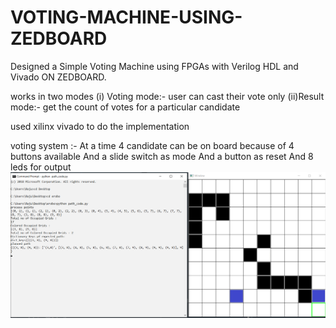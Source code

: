 # VOTING-MACHINE-USING-ZEDBOARD
Designed a Simple Voting Machine using FPGAs with Verilog HDL and Vivado ON ZEDBOARD.

works in two modes (i) Voting mode:- user can cast their vote only 
                  (ii)Result mode:- get the count of votes for a particular candidate
                  
used xilinx vivado to do the implementation

voting system :- At a time 4 candidate can be on board because of 4 buttons available And a slide switch as mode And a button as reset And 8 leds for output
<img src="https://github.com/rajutges/SHORTEST-PATH/blob/main/solution_node/Screenshots_solved/path_3.png"/>
